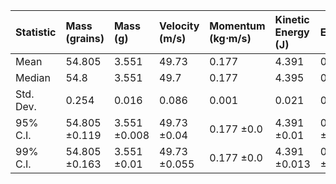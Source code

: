 | Statistic   | Mass (grains)   | Mass (g)     | Velocity (m/s)   | Momentum (kg⋅m/s)   | Kinetic Energy (J)   | Efficiency   |
|:------------|:----------------|:-------------|:-----------------|:--------------------|:---------------------|:-------------|
| Mean        | 54.805          | 3.551        | 49.73            | 0.177               | 4.391                | 0.415        |
| Median      | 54.8            | 3.551        | 49.7             | 0.177               | 4.395                | 0.416        |
| Std. Dev.   | 0.254           | 0.016        | 0.086            | 0.001               | 0.021                | 0.002        |
| 95% C.I.    | 54.805 ±0.119   | 3.551 ±0.008 | 49.73 ±0.04      | 0.177 ±0.0          | 4.391 ±0.01          | 0.415 ±0.001 |
| 99% C.I.    | 54.805 ±0.163   | 3.551 ±0.01  | 49.73 ±0.055     | 0.177 ±0.0          | 4.391 ±0.013         | 0.415 ±0.001 |